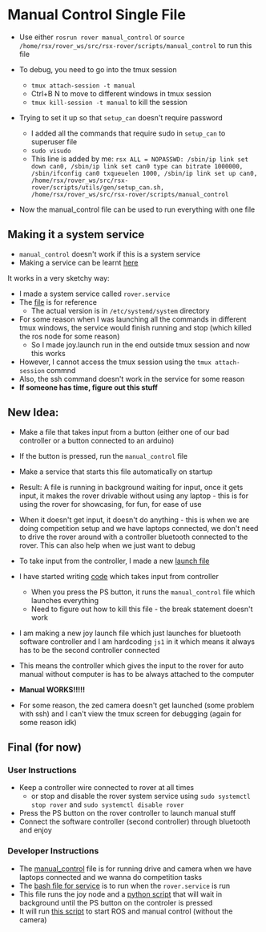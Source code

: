 # Manual Control Single File
- Use either `rosrun rover manual_control` or `source /home/rsx/rover_ws/src/rsx-rover/scripts/manual_control` to run this file
- To debug, you need to go into the tmux session
    - `tmux attach-session -t manual`
    - Ctrl+B N to move to different windows in tmux session
    - `tmux kill-session -t manual` to kill the session

- Trying to set it up so that `setup_can` doesn't require password
    - I added all the commands that require sudo in `setup_can` to superuser file
    - `sudo visudo`
    - This line is added by me: `rsx ALL = NOPASSWD: /sbin/ip link set down can0, /sbin/ip link set can0 type can bitrate 1000000, /sbin/ifconfig can0 txqueuelen 1000, /sbin/ip link set up can0, /home/rsx/rover_ws/src/rsx-rover/scripts/utils/gen/setup_can.sh, /home/rsx/rover_ws/src/rsx-rover/scripts/manual_control`
- Now the manual_control file can be used to run everything with one file

## Making it a system service

- `manual_control` doesn't work if this is a system service
- Making a service can be learnt [here](https://linuxhandbook.com/create-systemd-services/)

It works in a very sketchy way:
- I made a system service called `rover.service`
- The [file](services/rover.service) is for reference
    - The actual version is in `/etc/systemd/system` directory
- For some reason when I was launching all the commands in different tmux windows, the service would finish running and stop (which killed the ros node for some reason)
    - So I made joy.launch run in the end outside tmux session and now this works
- However, I cannot access the tmux session using the `tmux attach-session` commnd
- Also, the ssh command doesn't work in the service for some reason
- **If someone has time, figure out this stuff**

## New Idea: 
- Make a file that takes input from a button (either one of our bad controller or a button connected to an arduino)
- If the button is pressed, run the `manual_control` file
- Make a service that starts this file automatically on startup
- Result: A file is running in background waiting for input, once it gets input, it makes the rover drivable without using any laptop - this is for using the rover for showcasing, for fun, for ease of use
- When it doesn't get input, it doesn't do anything - this is when we are doing competition setup and we have laptops connected, we don't need to drive the rover around with a controller bluetooth connected to the rover. This can also help when we just want to debug

- To take input from the controller, I made a new [launch file](../launch/joy_auto.launch)
- I have started writing [code](manual_switch.py) which takes input from controller
    - When you press the PS button, it runs the `manual_control` file which launches everything
    - Need to figure out how to kill this file - the break statement doesn't work
- I am making a new joy launch file which just launches for bluetooth software controller and I am hardcoding `js1` in it which means it always has to be the second controller connected
- This means the controller which gives the input to the rover for auto manual without computer is has to be always attached to the computer
- **Manual WORKS!!!!!**
- For some reason, the zed camera doesn't get launched (some problem with ssh) and I can't view the tmux screen for debugging (again for some reason idk)


## Final (for now)
### User Instructions
- Keep a controller wire connected to rover at all times 
    - or stop and disable the rover system service using `sudo systemctl stop rover` and `sudo systemctl disable rover`
- Press the PS button on the rover controller to launch manual stuff
- Connect the software controller (second controller) through bluetooth and enjoy

### Developer Instructions 
- The [manual_control](manual_control) file is for running drive and camera when we have laptops connected and we wanna do competition tasks
- The [bash file for service](manual_control_service) is to run when the `rover.service` is run
- This file runs the joy node and a [python script](manual_switch.py) that will wait in background until the PS button on the controler is pressed
- It will run [this script](manual_auto) to start ROS and manual control (without the camera)